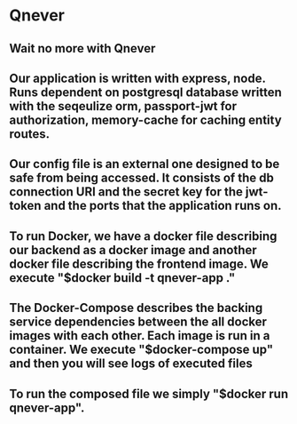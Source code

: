 # Qnever
Wait no more with Qnever
--------------------------------------------------------------------------------------------------------------------------
Our application is written with express, node. Runs dependent on postgresql database written with the seqeulize orm, passport-jwt for authorization, memory-cache for caching entity routes. 
---------------------------------------------------------------------------------------------------------------------------
Our config file is an external one designed to be safe from being accessed. It consists of the db connection URI and the secret key for the jwt-token and the ports that the application runs on.
---------------------------------------------------------------------------------------------------------------------------
To run Docker, we have a docker file describing our backend as a docker image and another docker file describing the frontend image. We execute "$docker build -t qnever-app ."
---------------------------------------------------------------------------------------------------------------------------
The Docker-Compose describes the backing service dependencies between the all docker images with each other. Each image is run in a container. We execute "$docker-compose up" and then you will see logs of executed files 
---------------------------------------------------------------------------------------------------------------------------
To run the composed file we simply "$docker run qnever-app".
---------------------------------------------------------------------------------------------------------------------------
